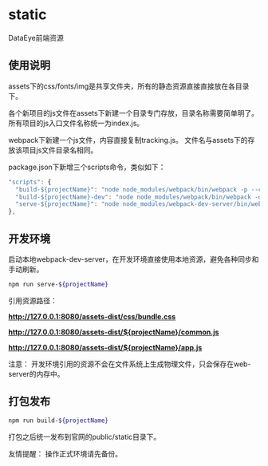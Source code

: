 # static

DataEye前端资源

## 使用说明

assets下的css/fonts/img是共享文件夹，所有的静态资源直接直接放在各目录下。

各个新项目的js文件在assets下新建一个目录专门存放，目录名称需要简单明了。
所有项目的js入口文件名称统一为index.js。

webpack下新建一个js文件，内容直接复制tracking.js。
文件名与assets下的存放该项目js文件目录名相同。

package.json下新增三个scripts命令，类似如下：

```js
"scripts": {
  "build-${projectName}": "node node_modules/webpack/bin/webpack -p --config=webpack/${projectName}.js",
  "build-${projectName}-dev": "node node_modules/webpack/bin/webpack -d --config=webpack/${projectName}.js",
  "serve-${projectName}": "node node_modules/webpack-dev-server/bin/webpack-dev-server --config=webpack/${projectName}.js",
},
```

## 开发环境

启动本地webpack-dev-server，在开发环境直接使用本地资源，避免各种同步和手动刷新。

```bash
npm run serve-${projectName}
```

引用资源路径：

**http://127.0.0.1:8080/assets-dist/css/bundle.css**

**http://127.0.0.1:8080/assets-dist/${projectName}/common.js**

**http://127.0.0.1:8080/assets-dist/${projectName}/app.js**

注意：
开发环境引用的资源不会在文件系统上生成物理文件，只会保存在web-server的内存中。

## 打包发布

```bash
npm run build-${projectName}
```

打包之后统一发布到官网的public/static目录下。

友情提醒：
操作正式环境请先备份。
